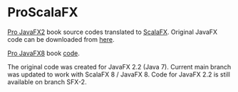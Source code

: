 ProScalaFX
==========

[Pro JavaFX2](http://www.apress.com/9781430268727/) book source codes translated to [ScalaFX](http:/scalafx.org). Original JavaFX code can be downloaded from [here](http://www.apress.com/downloadable/download/sample/sample_id/1253/).

[Pro JavaFX8](http://www.apress.com/9781430265740) book [code](http://www.apress.com/downloadable/download/sample/sample_id/1574/).

The original code was created for JavaFX 2.2 (Java 7). Current main branch was updated to work with ScalaFX 8 / JavaFX 8. Code for JavaFX 2.2 is still available on branch SFX-2.